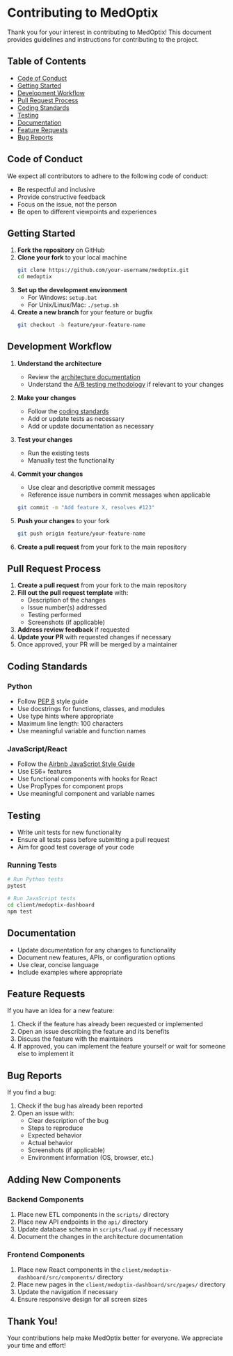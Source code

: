 # Contributing to MedOptix

Thank you for your interest in contributing to MedOptix! This document provides guidelines and instructions for contributing to the project.

## Table of Contents

- [Code of Conduct](#code-of-conduct)
- [Getting Started](#getting-started)
- [Development Workflow](#development-workflow)
- [Pull Request Process](#pull-request-process)
- [Coding Standards](#coding-standards)
- [Testing](#testing)
- [Documentation](#documentation)
- [Feature Requests](#feature-requests)
- [Bug Reports](#bug-reports)

## Code of Conduct

We expect all contributors to adhere to the following code of conduct:

- Be respectful and inclusive
- Provide constructive feedback
- Focus on the issue, not the person
- Be open to different viewpoints and experiences

## Getting Started

1. **Fork the repository** on GitHub
2. **Clone your fork** to your local machine
   ```bash
   git clone https://github.com/your-username/medoptix.git
   cd medoptix
   ```
3. **Set up the development environment**
   - For Windows: `setup.bat`
   - For Unix/Linux/Mac: `./setup.sh`
4. **Create a new branch** for your feature or bugfix
   ```bash
   git checkout -b feature/your-feature-name
   ```

## Development Workflow

1. **Understand the architecture**
   - Review the [architecture documentation](architecture.md)
   - Understand the [A/B testing methodology](ab_testing.md) if relevant to your changes

2. **Make your changes**
   - Follow the [coding standards](#coding-standards)
   - Add or update tests as necessary
   - Add or update documentation as necessary

3. **Test your changes**
   - Run the existing tests
   - Manually test the functionality

4. **Commit your changes**
   - Use clear and descriptive commit messages
   - Reference issue numbers in commit messages when applicable
   ```bash
   git commit -m "Add feature X, resolves #123"
   ```

5. **Push your changes** to your fork
   ```bash
   git push origin feature/your-feature-name
   ```

6. **Create a pull request** from your fork to the main repository

## Pull Request Process

1. **Create a pull request** from your fork to the main repository
2. **Fill out the pull request template** with:
   - Description of the changes
   - Issue number(s) addressed
   - Testing performed
   - Screenshots (if applicable)
3. **Address review feedback** if requested
4. **Update your PR** with requested changes if necessary
5. Once approved, your PR will be merged by a maintainer

## Coding Standards

### Python

- Follow [PEP 8](https://www.python.org/dev/peps/pep-0008/) style guide
- Use docstrings for functions, classes, and modules
- Use type hints where appropriate
- Maximum line length: 100 characters
- Use meaningful variable and function names

### JavaScript/React

- Follow the [Airbnb JavaScript Style Guide](https://github.com/airbnb/javascript)
- Use ES6+ features
- Use functional components with hooks for React
- Use PropTypes for component props
- Use meaningful component and variable names

## Testing

- Write unit tests for new functionality
- Ensure all tests pass before submitting a pull request
- Aim for good test coverage of your code

### Running Tests

```bash
# Run Python tests
pytest

# Run JavaScript tests
cd client/medoptix-dashboard
npm test
```

## Documentation

- Update documentation for any changes to functionality
- Document new features, APIs, or configuration options
- Use clear, concise language
- Include examples where appropriate

## Feature Requests

If you have an idea for a new feature:

1. Check if the feature has already been requested or implemented
2. Open an issue describing the feature and its benefits
3. Discuss the feature with the maintainers
4. If approved, you can implement the feature yourself or wait for someone else to implement it

## Bug Reports

If you find a bug:

1. Check if the bug has already been reported
2. Open an issue with:
   - Clear description of the bug
   - Steps to reproduce
   - Expected behavior
   - Actual behavior
   - Screenshots (if applicable)
   - Environment information (OS, browser, etc.)

## Adding New Components

### Backend Components

1. Place new ETL components in the `scripts/` directory
2. Place new API endpoints in the `api/` directory
3. Update database schema in `scripts/load.py` if necessary
4. Document the changes in the architecture documentation

### Frontend Components

1. Place new React components in the `client/medoptix-dashboard/src/components/` directory
2. Place new pages in the `client/medoptix-dashboard/src/pages/` directory
3. Update the navigation if necessary
4. Ensure responsive design for all screen sizes

## Thank You!

Your contributions help make MedOptix better for everyone. We appreciate your time and effort!